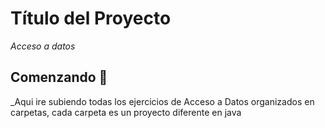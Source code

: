 # Título del Proyecto

_Acceso a datos_

## Comenzando 🚀

_Aqui ire subiendo todas los ejercicios de Acceso a Datos organizados en carpetas, cada carpeta es un proyecto diferente en java

